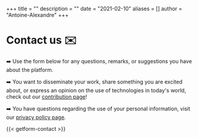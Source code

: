 +++
title = ""
description = ""
date = "2021-02-10"
aliases = []
author = "Antoine-Alexandre"
+++

# Contact us ✉️

➡️ Use the form below for any questions, remarks, or suggestions you have about the platform. 

➡️ You want to disseminate your work, share something you are excited about, or express an opinion on the use of technologies in today's world, check out our [contribution page](https://decodetech.eu/contribute/)!

➡️ You have questions regarding the use of your personal information, visit our [privacy policy page](https://decodetech.eu/privacypolicy/).


{{< getform-contact >}}




